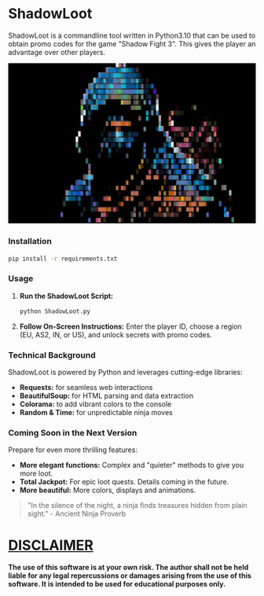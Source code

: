 # ShadowLoot
ShadowLoot is a commandline tool written in Python3.10 that can be used to obtain promo codes for the game "Shadow Fight 3". This gives the player an advantage over other players.

![ShadowLoot Banner](https://github.com/Ar1sto/ShadowLoot/blob/main/art/Banner.PNG)

### Installation
```bash
pip install -r requirements.txt
```

### Usage
1. **Run the ShadowLoot Script:**
   ```bash
   python ShadowLoot.py
   ```
2. **Follow On-Screen Instructions:**
   Enter the player ID, choose a region (EU, AS2, IN, or US), and unlock secrets with promo codes.

### Technical Background
ShadowLoot is powered by Python and leverages cutting-edge libraries:
- **Requests:** for seamless web interactions
- **BeautifulSoup:** for HTML parsing and data extraction
- **Colorama:** to add vibrant colors to the console
- **Random & Time:** for unpredictable ninja moves

### Coming Soon in the Next Version
Prepare for even more thrilling features:
- **More elegant functions:** Complex and "quieter" methods to give you more loot.
- **Total Jackpot:** For epic loot quests. Details coming in the future.
- **More beautiful:** More colors, displays and animations.

> "In the silence of the night, a ninja finds treasures hidden from plain sight." - Ancient Ninja Proverb

# **<u>DISCLAIMER</u>**
**The use of this software is at your own risk. 
The author shall not be held liable for any legal repercussions or damages arising from the use of this software. 
It is intended to be used for educational purposes only.**

